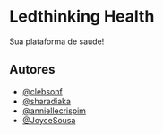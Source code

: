 # Ledthinking Health

Sua plataforma de saude! 

## Autores

- [@clebsonf](https://www.github.com/clebsonf)
- [@sharadiaka](https://github.com/sharadiaka)
- [@anniellecrispim](https://github.com/anniellecrispim)
- [@JoyceSousa](https://github.com/JoyceSousa)

